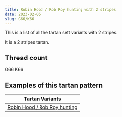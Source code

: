 ```yaml
---
title: Robin Hood / Rob Roy hunting with 2 stripes
date: 2023-02-05
slug: G66/K66
---
```

This is a list of all the tartan sett variants with 2 stripes.

It is a 2 stripes tartan.


## Thread count
G66 K66

## Examples of this tartan pattern

| Tartan Variants |
|---------------|
| [Robin Hood / Rob Roy hunting](/variants/g66/k66-g008000-k000000)||
